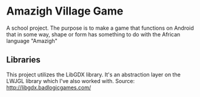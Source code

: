 # Amazigh Village Game

A school project.
The purpose is to make a game that functions on Android that in some way, shape or form has something to do with the African language "Amazigh"

## Libraries

This project utilizes the LibGDX library.
It's an abstraction layer on the LWJGL library which I've also worked with.
Source: http://libgdx.badlogicgames.com/
